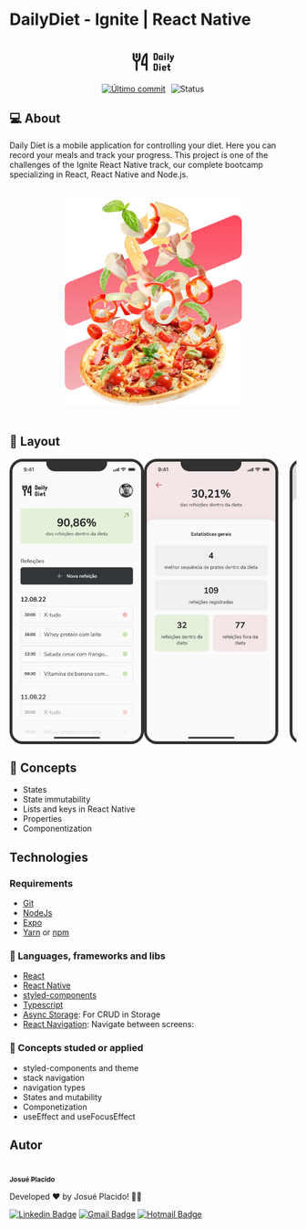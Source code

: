 # DailyDiet - Ignite | React Native

<span style="display: flex;">
 <img style="margin: 20px auto;" src="./.github/Logo.jpg"/>
</span>

<span style="display: flex; justify-content: center; align-items: center; gap: 10px">
	<a href="https://github.com/JosuePlacido/nlw-03/commits/master">
		<img alt="Último commit" src="https://img.shields.io/static/v1?label=last update&	message=23/06/2024&color=green&style=flat"/>
	</a>
	<a>
		<img alt="Status" src="https://img.shields.io/static/v1?label=status&message=Finished&color=green&style=flat"/>
	</a>
</span>

## :computer: About <a id = "sobre"></a>

Daily Diet is a mobile application for controlling your diet. Here you can record your meals and track your progress. This project is one of the challenges of the Ignite React Native track, our complete bootcamp specializing in React, React Native and Node.js.

<span style="display: flex;">
 <img style="margin: 20px auto;" src="./.github/brand.png"/>
</span>

## 🎨 Layout <a id = "sobre"></a>

<span style="display: flex; overflow-x: auto">
 <img width="280" height="500" src="./.github/home.png"/>
 <img width="280" height="500" src="./.github/stats2.png" style="margin-right: 20px;"/>

 <img width="280" height="500" src="./.github/create.png"/>
 <img width="280" height="500" src="./.github/create-full.png" style="margin-right: 20px;"/>
 <img width="280" height="500" src="./.github/create-feedback.png"/>
 <img width="280" height="500" src="./.github/create-feedback2.png" style="margin-right: 20px;"/>

 <img width="280" height="500" src="./.github/outOfDiet.png"/>
 <img width="280" height="500" src="./.github/delete.png" style="margin-right: 20px;"/>
</span>

## :wrench: Concepts

-   States
-   State immutability
-   Lists and keys in React Native
-   Properties
-   Componentization

## Technologies <a id="tecs"></a>

### Requirements

-   [Git](https://git-scm.com)
-   [NodeJs](https://nodejs.org/en/)
-   [Expo](https://expo.dev/)
-   [Yarn](https://yarnpkg.com/) or [npm](https://www.npmjs.com/)

### :wrench: Languages, frameworks and libs

-   [React](https://reactjs.org/)
-   [React Native](https://reactnative.dev/)
-   [styled-components](https://styled-components.com/)
-   [Typescript](https://www.typescriptlang.org/)
-   [Async Storage](https://react-native-async-storage.github.io/async-storage/): For CRUD in Storage
-   [React Navigation](https://reactnavigation.org/): Navigate between screens:

### 📖 Concepts studed or applied

-   styled-components and theme
-   stack navigation
-   navigation types
-   States and mutability
-   Componetization
-   useEffect and useFocusEffect

## Autor

<a alt="Linkedin" href="https://linkedin/in/josueplacido">
 <img style="border-radius: 50%;" src="https://github.com/josueplacido.png" width="100px;" alt=""/>
 <br />
 <sub><b>Josué Placido</b></sub></a>

Developed ❤️ by Josué Placido! 👋🏽

[![Linkedin Badge](https://img.shields.io/badge/-Josue%20Placido-blue?style=flat-square&logo=Linkedin&logoColor=white&link=https://www.linkedin.com/in/josueplacido/)](https://www.linkedin.com/in/josueplacido/)
[![Gmail Badge](https://img.shields.io/badge/-juplacido.jnr@gmail.com-c14438?style=flat-square&logo=Gmail&logoColor=white&link=mailto:juplacido.jnr@gmail.com)](mailto:juplacido.jnr@gmail.com)
[![Hotmail Badge](https://img.shields.io/badge/-ozzyplacidojunior@hotmail.com-blue?style=flat-square&logo=microsoft&link=mailto:ozzyplacidojunior@hotmail.com)](mailto:ozzyplacidojunior@hotmail.com)
